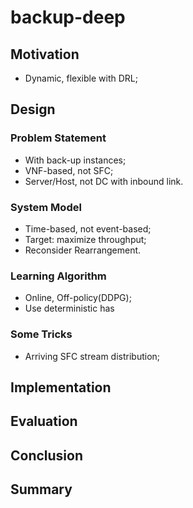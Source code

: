 # backup-deep

## Motivation

- Dynamic, flexible with DRL;

## Design

### Problem Statement

- With back-up instances;
- VNF-based, not SFC;
- Server/Host, not DC with inbound link.

### System Model

- Time-based, not event-based;
- Target: maximize throughput;
- Reconsider Rearrangement. 

### Learning Algorithm

- Online, Off-policy(DDPG);
- Use deterministic has

### Some Tricks

- Arriving SFC stream distribution; 

## Implementation

## Evaluation

## Conclusion

## Summary

